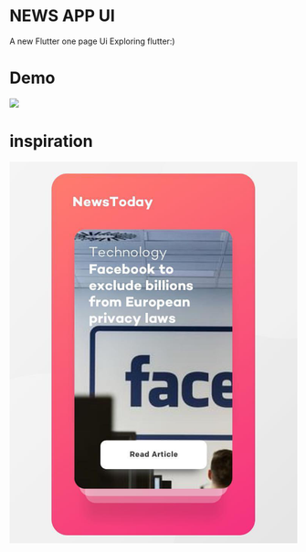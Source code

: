 # NEWS APP UI

A new Flutter one page Ui 
Exploring flutter:)

# Demo

<a href="https://gfycat.com/gifs/detail/ChiefRealJay"><img src=https://thumbs.gfycat.com/ChiefRealJay-size_restricted.gif></a>

# inspiration
![alt text](https://github.com/vishweshsoni/newsAppPage/blob/master/Image/inspirationaldesign.png)

